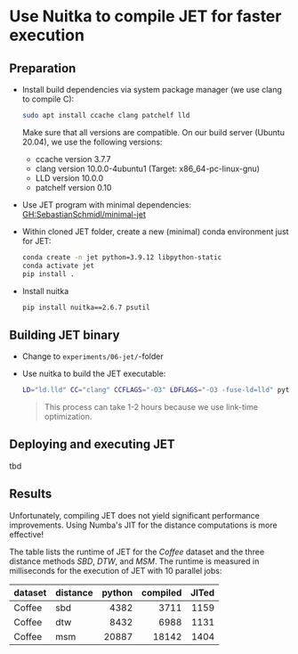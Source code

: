 # Use Nuitka to compile JET for faster execution

## Preparation

- Install build dependencies via system package manager (we use clang to compile C):

  ```bash
  sudo apt install ccache clang patchelf lld
  ```

  Make sure that all versions are compatible.
  On our build server (Ubuntu 20.04), we use the following versions:

  - ccache version 3.7.7
  - clang version 10.0.0-4ubuntu1 (Target: x86_64-pc-linux-gnu)
  - LLD version 10.0.0
  - patchelf version 0.10

- Use JET program with minimal dependencies: [GH:SebastianSchmidl/minimal-jet](https://github.com/SebastianSchmidl/minimal-jet)

- Within cloned JET folder, create a new (minimal) conda environment just for JET:

  ```bash
  conda create -n jet python=3.9.12 libpython-static
  conda activate jet
  pip install .
  ```

- Install nuitka

  ```bash
  pip install nuitka==2.6.7 psutil
  ```

## Building JET binary

- Change to `experiments/06-jet/`-folder

- Use nuitka to build the JET executable:

  ```bash
  LD="ld.lld" CC="clang" CCFLAGS="-O3" LDFLAGS="-O3 -fuse-ld=lld" python -m nuitka --mode=standalone --enable-plugin=no-qt --nofollow-import-to='*.tests' --nofollow-import-to='numba' --nofollow-import-to='llvmlite' --include-module='sklearn.tree' --noinclude-pytest-mode=nofollow --noinclude-setuptools-mode=nofollow --lto="yes" run-jet.py
  ```

  > This process can take 1-2 hours because we use link-time optimization.

## Deploying and executing JET

tbd

## Results

Unfortunately, compiling JET does not yield significant performance improvements.
Using Numba's JIT for the distance computations is more effective!

The table lists the runtime of JET for the _Coffee_ dataset and the three distance methods _SBD_, _DTW_, and _MSM_.
The runtime is measured in milliseconds for the execution of JET with 10 parallel jobs:

| dataset | distance | python | compiled | JITed |
| :------ | :------- | -----: | -------: | ----: |
| Coffee  | sbd      |   4382 |     3711 |  1159 |
| Coffee  | dtw      |   8432 |     6988 |  1131 |
| Coffee  | msm      |  20887 |    18142 |  1404 |
